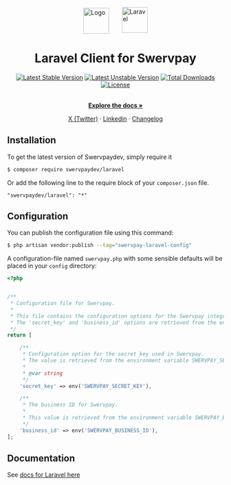 <div style="display: flex; justify-content: center; align-items: center">
  <a href="https://swervpay.co" target="_blank">
    <picture>
        <source media="(prefers-color-scheme: dark)" srcset="https://avatars.githubusercontent.com/u/108650375?s=200&v=4">
        <source media="(prefers-color-scheme: light)" srcset="https://avatars.githubusercontent.com/u/108650375?s=200&v=4">
        <img src="https://avatars.githubusercontent.com/u/108650375?s=200&v=4" width="60" alt="Logo"/>
    </picture>
  </a>
  <a href="https://laravel.com" target="_blank">
    <picture style="padding-left: 30px">
        <source media="(prefers-color-scheme: dark)" srcset="https://user-images.githubusercontent.com/1045274/200928533-47539867-07ff-406e-aa8b-25c594652dc8.png" height=60>
        <source media="(prefers-color-scheme: light)" srcset="https://user-images.githubusercontent.com/1045274/200928533-47539867-07ff-406e-aa8b-25c594652dc8.png" height=60>
        <img alt="Laravel" src="https://user-images.githubusercontent.com/1045274/200928533-47539867-07ff-406e-aa8b-25c594652dc8.png"  height=60>
    </picture>
  </a>
</div>

<h1 align="center">Laravel Client for Swervpay</h1>

<p align="center">
    <a href="https://packagist.org/packages/swervpaydev/laravel"><img src="http://poser.pugx.org/swervpaydev/laravel/v" alt="Latest Stable Version"></a>
    <a href="https://packagist.org/packages/swervpaydev/laravel"><img src="http://poser.pugx.org/swervpaydev/laravel/v/unstable" alt="Latest Unstable Version"></a>
    <a href="https://packagist.org/packages/swervpaydev/laravel"><img src="http://poser.pugx.org/swervpaydev/laravel/downloads" alt="Total Downloads"></a>
    <a href="https://packagist.org/packages/swervpaydev/laravel"><img src="http://poser.pugx.org/swervpaydev/laravel/license" alt="License"></a>

</p>

<p align="center">
    <br />
    <a href="https://docs.swervpay.co" rel="dofollow"><strong>Explore the docs »</strong></a>
    <br />
 </p>
  
<p align="center">  
    <a href="https://twitter.com/swyftpay_io">X (Twitter)</a>
    ·
    <a href="https://www.linkedin.com/company/swervltd">Linkedin</a>
    ·
    <a href="https://docs.swervpay.co/changelog">Changelog</a>
</p>

## Installation

To get the latest version of Swervpaydev, simply require it

```bash
$ composer require swervpaydev/laravel
```

Or add the following line to the require block of your `composer.json` file.

```
"swervpaydev/laravel": "*"
```

## Configuration

You can publish the configuration file using this command:

```bash
$ php artisan vendor:publish --tag="swervpay-laravel-config"
```

A configuration-file named `swervpay.php` with some sensible defaults will be placed in your `config` directory:

```php
<?php


/**
 * Configuration file for Swervpay.
 *
 * This file contains the configuration options for the Swervpay integration.
 * The 'secret_key' and 'business_id' options are retrieved from the environment variables.
 */
return [

    /**
     * Configuration option for the secret key used in Swervpay.
     * The value is retrieved from the environment variable SWERVPAY_SECRET_KEY.
     *
     * @var string
     */
    'secret_key' => env('SWERVPAY_SECRET_KEY'),

    /**
     * The business ID for Swervpay.
     * 
     * This value is retrieved from the environment variable SWERVPAY_BUSINESS_ID.
     */
    'business_id' => env('SWERVPAY_BUSINESS_ID'),
];
```

## Documentation

See [docs for Laravel here](https://docs.swervpay.co/sdks/laravel)
